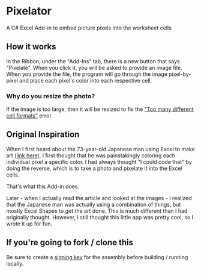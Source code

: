 # Pixelator

A C# Excel Add-in to embed picture pixels into the worksheet cells

## How it works

In the Ribbon, under the "Add-Ins" tab, there is a new button that says "Pixelate". When you click it, you will be asked to provide an image file. When you provide the file, the program will go through the image pixel-by-pixel and place each pixel's color into each respective cell.

### Why do you resize the photo?

If the image is too large, then it will be resized to fix the ["Too many different cell formats"](https://support.microsoft.com/en-us/kb/213904) error.

## Original Inspiration

When I first heard about the 73-year-old Japanese man using Excel to make art ([link here](http://www.demilked.com/73-year-old-excel-paintings-tatsuo-horiuchi/)), I first thought that he was painstakingly coloring each individual pixel a specific color. I had always thought "I could code that" by doing the reverse, which is to take a photo and pixelate it into the Excel cells.

That's what this Add-in does.

Later - when I actually read the article and looked at the images - I realized that the Japanese man was actually using a combination of things, but mostly Excel Shapes to get the art done. This is much different than I had originally thought. However, I still thought this little app was pretty cool, so I wrote it up for fun.

## If you're going to fork / clone this

Be sure to create a [signing key](https://msdn.microsoft.com/library/ms247123(v=vs.100).aspx) for the assembly before building / running locally.